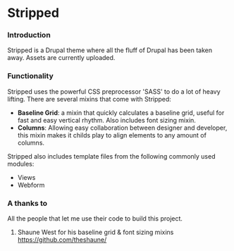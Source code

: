 Stripped
========
<h3>Introduction</h3>
<p>Stripped is a Drupal theme where all the fluff of Drupal has been taken away. Assets are currently uploaded.</p>

<h3>Functionality</h3>
<p>Stripped uses the powerful CSS preprocessor 'SASS' to do a lot of heavy lifting. There are several mixins that come with Stripped:</p>
<ul>
  <li><strong>Baseline Grid</strong>: a mixin that quickly calculates a baseline grid, useful for fast and easy vertical rhythm. Also includes font sizing mixin.</li>
  <li><strong>Columns</strong>: Allowing easy collaboration between designer and developer, this mixin makes it childs play to align elements to any amount of columns.</li>
</ul>

<p>Stripped also includes template files from the following commonly used modules:</p>
<ul>
  <li>Views</li>
  <li>Webform</li>
</ul>

<h3>A thanks to</h3>
All the people that let me use their code to build this project.

1. Shaune West for his baseline grid & font sizing mixins <a href="https://github.com/theshaune/" title="theshaune">https://github.com/theshaune/</a>
    
